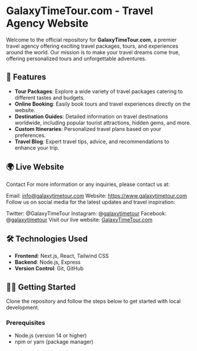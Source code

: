 # GalaxyTimeTour.com - Travel Agency Website

Welcome to the official repository for **GalaxyTimeTour.com**, a premier travel agency offering exciting travel packages, tours, and experiences around the world. Our mission is to make your travel dreams come true, offering personalized tours and unforgettable adventures.

## 🚀 Features

- **Tour Packages**: Explore a wide variety of travel packages catering to different tastes and budgets.
- **Online Booking**: Easily book tours and travel experiences directly on the website.
- **Destination Guides**: Detailed information on travel destinations worldwide, including popular tourist attractions, hidden gems, and more.
- **Custom Itineraries**: Personalized travel plans based on your preferences.
- **Travel Blog**: Expert travel tips, advice, and recommendations to enhance your trip.

## 🌍 Live Website
Contact
For more information or any inquiries, please contact us at:

Email: info@galaxytimetour.com
Website: https://www.galaxytimetour.com
Follow us on social media for the latest updates and travel inspiration:

Twitter: @GalaxyTimeTour
Instagram: @[galaxytimetour](https://www.instagram.com/galaxytimetour)
Facebook: @[galaxytimetour](https://www.facebook.com/galaxytimetour)
Visit our live website: [GalaxyTimeTour.com](https://www.galaxytimetour.com)

## 🛠 Technologies Used

- **Frontend**: Next.js, React, Tailwind CSS
- **Backend**: Node.js, Express
- **Version Control**: Git, GitHub

## 🧑‍💻 Getting Started

Clone the repository and follow the steps below to get started with local development.

### Prerequisites

- Node.js (version 14 or higher)
- npm or yarn (package manager)
